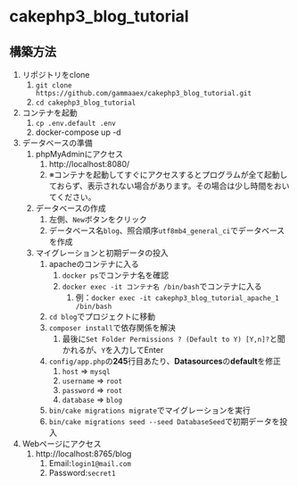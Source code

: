# cakephp3_blog_tutorial

## 構築方法

1. リポジトリをclone
    1. `git clone https://github.com/gammaaex/cakephp3_blog_tutorial.git`
    1. `cd cakephp3_blog_tutorial`
1. コンテナを起動
    1. `cp .env.default .env`
    1. docker-compose up -d
1. データベースの準備
    1. phpMyAdminにアクセス
        1. http://localhost:8080/
        1. ※コンテナを起動してすぐにアクセスするとプログラムが全て起動しておらず、表示されない場合があります。その場合は少し時間をおいてください。
    1. データベースの作成
        1. 左側、`New`ボタンをクリック
        1. データベース名`blog`、照合順序`utf8mb4_general_ci`でデータベースを作成
    1. マイグレーションと初期データの投入
        1. apacheのコンテナに入る
            1. `docker ps`でコンテナ名を確認
            1. `docker exec -it コンテナ名 /bin/bash`でコンテナに入る
                1. 例：`docker exec -it cakephp3_blog_tutorial_apache_1 /bin/bash`
        1. `cd blog`でプロジェクトに移動
        1. `composer install`で依存関係を解決
            1. 最後に`Set Folder Permissions ? (Default to Y) [Y,n]?`と聞かれるが、`Y`を入力してEnter
        1. `config/app.php`の**245**行目あたり、**Datasources**の**default**を修正
            1. `host` => `mysql`
            1. `username` => `root`
            1. `password` => `root`
            1. `database` => `blog`
        1. `bin/cake migrations migrate`でマイグレーションを実行
        1. `bin/cake migrations seed --seed DatabaseSeed`で初期データを投入
1. Webページにアクセス
    1. http://localhost:8765/blog
        1. Email:`login1@mail.com`
        1. Password:`secret1`
